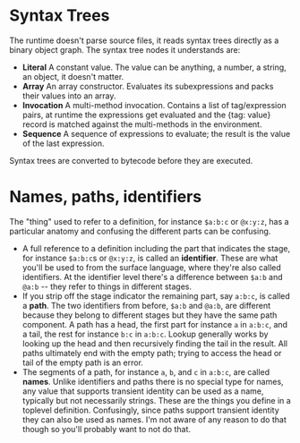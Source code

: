 Syntax Trees
============

The runtime doesn't parse source files, it reads syntax trees directly as a binary object graph. The syntax tree nodes it understands are:

 * **Literal** A constant value. The value can be anything, a number, a string, an object, it doesn't matter.
 * **Array** An array constructor. Evaluates its subexpressions and packs their values into an array.
 * **Invocation** A multi-method invocation. Contains a list of tag/expression pairs, at runtime the expressions get evaluated and the {tag: value} record is matched against the multi-methods in the environment.
 * **Sequence** A sequence of expressions to evaluate; the result is the value of the last expression.

Syntax trees are converted to bytecode before they are executed.

Names, paths, identifiers
=========================

The "thing" used to refer to a definition, for instance `$a:b:c` or `@x:y:z`, has a particular anatomy and confusing the different parts can be confusing.

 * A full reference to a definition including the part that indicates the stage, for instance `$a:b:c`s or `@x:y:z`, is called an **identifier**. These are what you'll be used to from the surface language, where they're also called identifiers. At the identifier level there's a difference between `$a:b` and `@a:b` -- they refer to things in different stages.
 * If you strip off the stage indicator the remaining part, say `a:b:c`, is called a **path**. The two identifiers from before, `$a:b` and `@a:b`, are different because they belong to different stages but they have the same path component. A path has a head, the first part for instance `a` in `a:b:c`, and a tail, the rest for instance `b:c` in `a:b:c`. Lookup generally works by looking up the head and then recursively finding the tail in the result. All paths ultimately end with the empty path; trying to access the head or tail of the empty path is an error.
 * The segments of a path, for instance `a`, `b`, and `c` in `a:b:c`, are called **names**. Unlike identifiers and paths there is no special type for names, any value that supports transient identity can be used as a name, typically but not necessarily strings. These are the things you define in a toplevel definition. Confusingly, since paths support transient identity they can also be used as names. I'm not aware of any reason to do that though so you'll probably want to not do that.
 